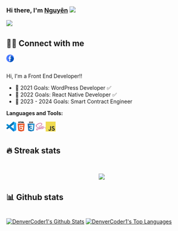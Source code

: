 ### Hi there, I'm [Nguyên][website] <img src="https://media.giphy.com/media/hvRJCLFzcasrR4ia7z/giphy.gif" width="25px">
<p >
  <a href="https://github.com/DenverCoder1/readme-typing-svg"><img src="https://readme-typing-svg.herokuapp.com/?lines=Front++End+Developer"></a>
</p>

## 🙋‍♂️ Connect with me

<a href="https://www.facebook.com/lequangnguyenn/">
  <img align="left" alt="Anurag Hazra | CodeSandbox" width="20px" src="https://raw.githubusercontent.com/QuangNguyen1607/Github/master/Icon/facebook1.svg?token=ANJJ6JFKFO476ZP3MPVYKVLA4HMPG" />
</a>

<br />
<br />

Hi, I'm a Front End Developer!!

- 🥅 2021 Goals: WordPress Developer ✅
- 🥅 2022 Goals: React Native Developer ✅
- 🥅 2023 - 2024 Goals: Smart Contract Engineer 

**Languages and Tools:**

[<img align="left" alt="Visual Studio Code" width="26px" src="https://raw.githubusercontent.com/github/explore/80688e429a7d4ef2fca1e82350fe8e3517d3494d/topics/visual-studio-code/visual-studio-code.png" />][webdevplaylist]
[<img align="left" alt="HTML5" width="26px" src="https://raw.githubusercontent.com/github/explore/80688e429a7d4ef2fca1e82350fe8e3517d3494d/topics/html/html.png" />][webdevplaylist]
[<img align="left" alt="CSS3" width="26px" src="https://raw.githubusercontent.com/github/explore/80688e429a7d4ef2fca1e82350fe8e3517d3494d/topics/css/css.png" />][cssplaylist]
[<img align="left" alt="Sass" width="26px" src="https://raw.githubusercontent.com/github/explore/80688e429a7d4ef2fca1e82350fe8e3517d3494d/topics/sass/sass.png" />][cssplaylist]
[<img align="left" alt="JavaScript" width="26px" src="https://raw.githubusercontent.com/github/explore/80688e429a7d4ef2fca1e82350fe8e3517d3494d/topics/javascript/javascript.png" />][jsplaylist]
<br />
<br />

## 🔥 Streak stats

 <br/>
<p align="center">
  <a href="https://github.com/DenverCoder1/github-readme-streak-stats">
     <img src = "https://github-readme-streak-stats.herokuapp.com?user=quangnguyen1607&theme=material-palenight&hide_border=false6">
  </a>
</p>

## 📊 Github stats
 <br/>
    <a href="https://github.com/QuangNguyen1607"><img alt="DenverCoder1's Github Stats" src="https://github-readme-stats-986zh5dio-quangnguyen1607.vercel.app/api?username=quangnguyen1607&show_icons=true&count_private=true&theme=material-palenight&hide_border=true" height="192px"/></a>
  <a href="https://github.com/QuangNguyen1607"><img alt="DenverCoder1's Top Languages" src="https://github-readme-stats-986zh5dio-quangnguyen1607.vercel.app/api/top-langs/?username=quangnguyen1607&langs_count=8&layout=compact&theme=material-palenight&hide_border=true" height="192px"/></a>
  <br/>
<br />
<br />


[website]: https://github.com/QuangNguyen1607
[webdevplaylist]: https://github.com/QuangNguyen1607
[jsplaylist]: https://github.com/QuangNguyen1607
[cssplaylist]: https://github.com/QuangNguyen1607
